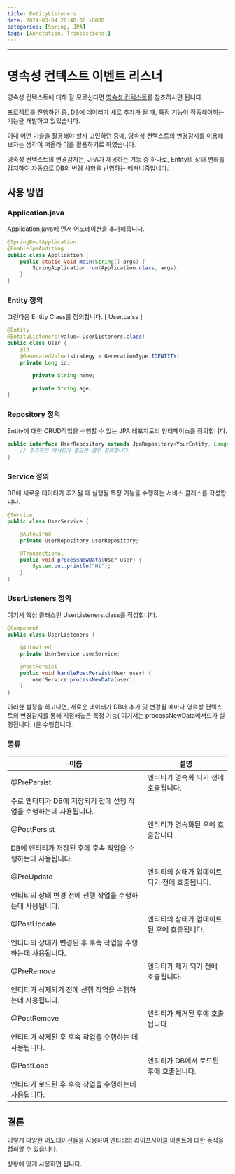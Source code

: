```yaml
---
title: EntityListeners
date: 2024-03-04 20:40:00 +0800
categories: [Spring, JPA]
tags: [Annotation, Transactional]
---
```

---
# 영속성 컨텍스트 이벤트 리스너
영속성 컨텍스트에 대해 잘 모르신다면 [영속성 컨텍스트](/_posts/2023-05-08-spring-JPA-two-one.md)를 참조하시면 됩니다.  

프로젝트를 진행하던 중, DB에 데이터가 새로 추가가 될 때, 특정 기능이 작동해야하는 기능을 개발하고 있었습니다.  

이때 어떤 기술을 활용해야 할지 고민하던 중에, 영속성 컨텍스트의 변경감지를 이용해 보자는 생각이 떠올라 이를 활용하기로 하였습니다.  

영속성 컨텍스트의 변경감지는, JPA가 제공하는 기능 중 하나로, Entity의 상태 변화를 감지하여 자동으로 DB의 변경 사항을 반영하는 메커니즘입니다.  

## 사용 방법

### Application.java

Application.java에 먼저 어노테이션을 추가해줍니다.

```java
@SpringBootApplication
@EnableJpaAuditing 
public class Application {
    public static void main(String[] args) {
        SpringApplication.run(Application.class, args);
    }
}
```

### Entity 정의

그런다음 Entity Class를 정의합니다. [ User.calss ]

```java
@Entity
@EntityListeners(value= UserListeners.class)
public class User {
    @Id
    @GeneratedValue(strategy = GenerationType.IDENTITY)
    private Long id;
		
		private String name;
		
		private String age;
}

```

### Repository 정의

Entity에 대한 CRUD작업을 수행할 수 있는 JPA 레포지토리 인터페이스를 정의합니다.

```java
public interface UserRepository extends JpaRepository<YourEntity, Long> {
    // 추가적인 메서드가 필요한 경우 정의합니다.
}
```

### Service 정의

DB에 새로운 데이터가 추가될 때 실행될 특정 기능을 수행하는 서비스 클래스를 작성합니다.

```java
@Service
public class UserService {

    @Autowired
    private UserRepository userRepository;

    @Transactional
    public void processNewData(User user) {
        System.out.println("Hi");
    }
}
```

### UserListeners 정의

여기서 핵심 클래스인 UserListeners.class를 작성합니다.

```java
@Component
public class UserListeners {

    @Autowired
    private UserService userService;

    @PostPersist
    public void handlePostPersist(User user) {
        userService.processNewData(user);
    }
}
```

이러한 설정을 하고나면, 새로운 데이터가 DB에 추가 및 변경될 때마다 영속성 컨텍스트의 변경감지를 통해 지정해놓은 특정 기능( 여기서는 processNewData메서드가 실행됩니다. )을 수행합니다.  

### 종류

| 이름 | 설명 |
| --- | --- |
| @PrePersist | 엔티티가 영속화 되기 전에 호출됩니다. 
주로 엔티티가 DB에 저장되기 전에 선행 작업을 수행하는데 사용됩니다. |
| @PostPersist | 엔티티가 영속화된 후에 호출합니다. 
DB에 엔티티가 저장된 후에 후속 작업을 수행하는데 사용됩니다. |
| @PreUpdate | 엔티티의 상태가 업데이트 되기 전에 호출됩니다. 
엔티티의 상태 변경 전에 선행 작업을 수행하는데 사용됩니다.  |
| @PostUpdate | 엔티티의 상태가 업데이트된 후에 호출됩니다. 
엔티티의 상태가 변경된 후 후속 작업을 수행하는데 사용됩니다.  |
| @PreRemove | 엔티티가 제거 되기 전에 호출됩니다.
엔티티가 삭제되기 전에 선행 작업을 수행하는데 사용됩니다. |
| @PostRemove | 엔티티가 제거된 후에 호출됩니다.
엔티티가 삭제된 후 후속 작업을 수행하는 데 사용됩니다. |
| @PostLoad | 엔티티가 DB에서 로드된 후에 호출됩니다.
엔티티가 로드된 후 후속 작업을 수행하는데 사용됩니다. |

## 결론

이렇게 다양한 어노테이션들을 사용하여 엔티티의 라이프사이클 이벤트에 대한 동작을 정희할 수 있습니다.  

상황에 맞게 사용하면 됩니다.